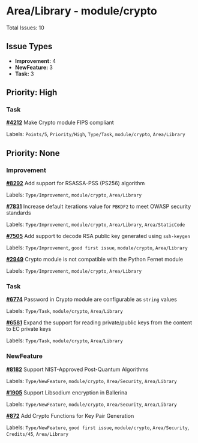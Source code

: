 # Area/Library - module/crypto

Total Issues: 10

## Issue Types

- **Improvement:** 4
- **NewFeature:** 3
- **Task:** 3

## Priority: High

### Task

**[#4212](https://github.com/ballerina-platform/ballerina-library/issues/4212)** Make Crypto module FIPS compliant

Labels: `Points/5`, `Priority/High`, `Type/Task`, `module/crypto`, `Area/Library`

## Priority: None

### Improvement

**[#8292](https://github.com/ballerina-platform/ballerina-library/issues/8292)** Add support for RSASSA-PSS (PS256) algorithm

Labels: `Type/Improvement`, `module/crypto`, `Area/Library`

**[#7831](https://github.com/ballerina-platform/ballerina-library/issues/7831)** Increase default iterations value for `PBKDF2` to meet OWASP security standards

Labels: `Type/Improvement`, `module/crypto`, `Area/Library`, `Area/StaticCode`

**[#7505](https://github.com/ballerina-platform/ballerina-library/issues/7505)** Add support to decode RSA public key generated using `ssh-keygen`

Labels: `Type/Improvement`, `good first issue`, `module/crypto`, `Area/Library`

**[#2949](https://github.com/ballerina-platform/ballerina-library/issues/2949)** Crypto module is not compatible with the Python Fernet module

Labels: `Type/Improvement`, `module/crypto`, `Area/Library`

### Task

**[#6774](https://github.com/ballerina-platform/ballerina-library/issues/6774)** Password in Crypto module are configurable as `string` values

Labels: `Type/Task`, `module/crypto`, `Area/Library`

**[#6581](https://github.com/ballerina-platform/ballerina-library/issues/6581)** Expand the support for reading private/public keys from the content to EC private keys

Labels: `Type/Task`, `module/crypto`, `Area/Library`

### NewFeature

**[#8182](https://github.com/ballerina-platform/ballerina-library/issues/8182)** Support NIST-Approved Post-Quantum Algorithms

Labels: `Type/NewFeature`, `module/crypto`, `Area/Security`, `Area/Library`

**[#1905](https://github.com/ballerina-platform/ballerina-library/issues/1905)** Support Libsodium encryption in Ballerina

Labels: `Type/NewFeature`, `module/crypto`, `Area/Security`, `Area/Library`

**[#872](https://github.com/ballerina-platform/ballerina-library/issues/872)** Add Crypto Functions for Key Pair Generation

Labels: `Type/NewFeature`, `good first issue`, `module/crypto`, `Area/Security`, `Credits/45`, `Area/Library`

